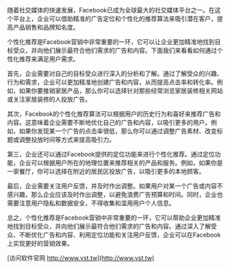 随着社交媒体的快速发展，Facebook已成为全球最大的社交媒体平台之一。在这个平台上，企业可以借助精准的广告定位和个性化的推荐算法来吸引潜在客户，提高产品销售和品牌知名度。

个性化推荐是Facebook营销中非常重要的一环，它可以让企业更加精准地找到目标受众，并向他们展示最符合他们需求的广告和内容。下面我们来看看如何通过个性化推荐来满足用户需求。

首先，企业需要对自己的目标受众进行深入的分析和了解。通过了解受众的兴趣、行为和需求，企业可以更加精准地创建广告和内容，从而提高点击率和转化率。例如，如果你要推销家居产品，那么你可以选择针对那些经常浏览家居装修相关网站或关注家居装修的人投放广告。

其次，Facebook的个性化推荐算法可以根据用户的历史行为和喜好来推荐广告和内容。这意味着企业需要不断地优化自己的广告和内容，以吸引更多的用户。例如，如果你发现某一个广告的点击率很低，那么你可以通过调整广告素材、改变标题或调整投放时间等方式来提高吸引力。

第三，企业还可以通过Facebook提供的定位功能来进行个性化推荐。通过定位功能，企业可以根据用户所在的地理位置来推荐相关的产品和服务。例如，如果你是一家餐厅，你可以选择在附近的居民区投放广告，以吸引更多的本地顾客。

最后，企业需要关注用户反馈，并及时作出调整。如果用户对某一个广告或内容不感兴趣，那么企业应该及时作出调整，以避免浪费广告预算和时间。同时，企业也需要注意用户隐私和数据安全，不得收集和滥用用户个人信息。

总之，个性化推荐是Facebook营销中非常重要的一环，它可以帮助企业更加精准地找到目标受众，并向他们展示最符合他们需求的广告和内容。通过深入了解受众、不断优化广告和内容、利用定位功能和关注用户反馈，企业可以在Facebook上实现更好的营销效果。


[访问软件官网 http://www.vst.tw](http://www.vst.tw)
